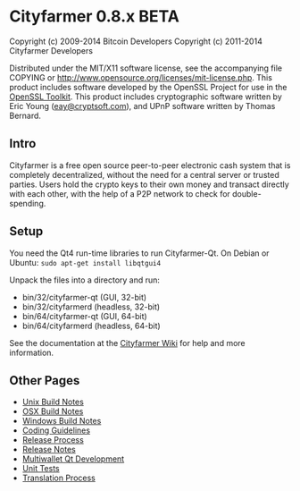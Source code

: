 Cityfarmer 0.8.x BETA
====================

Copyright (c) 2009-2014 Bitcoin Developers
Copyright (c) 2011-2014 Cityfarmer Developers

Distributed under the MIT/X11 software license, see the accompanying
file COPYING or http://www.opensource.org/licenses/mit-license.php.
This product includes software developed by the OpenSSL Project for use in the [OpenSSL Toolkit](http://www.openssl.org/). This product includes
cryptographic software written by Eric Young ([eay@cryptsoft.com](mailto:eay@cryptsoft.com)), and UPnP software written by Thomas Bernard.


Intro
---------------------
Cityfarmer is a free open source peer-to-peer electronic cash system that is
completely decentralized, without the need for a central server or trusted
parties.  Users hold the crypto keys to their own money and transact directly
with each other, with the help of a P2P network to check for double-spending.


Setup
---------------------
You need the Qt4 run-time libraries to run Cityfarmer-Qt. On Debian or Ubuntu:
	`sudo apt-get install libqtgui4`

Unpack the files into a directory and run:

- bin/32/cityfarmer-qt (GUI, 32-bit)
- bin/32/cityfarmerd (headless, 32-bit)
- bin/64/cityfarmer-qt (GUI, 64-bit)
- bin/64/cityfarmerd (headless, 64-bit)

See the documentation at the [Cityfarmer Wiki](http://cityfarmer.info)
for help and more information.


Other Pages
---------------------
- [Unix Build Notes](build-unix.md)
- [OSX Build Notes](build-osx.md)
- [Windows Build Notes](build-msw.md)
- [Coding Guidelines](coding.md)
- [Release Process](release-process.md)
- [Release Notes](release-notes.md)
- [Multiwallet Qt Development](multiwallet-qt.md)
- [Unit Tests](unit-tests.md)
- [Translation Process](translation_process.md)
